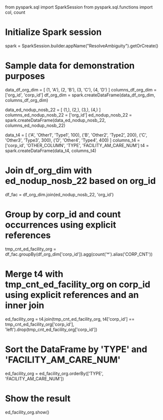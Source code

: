 from pyspark.sql import SparkSession
from pyspark.sql.functions import col, count

# Initialize Spark session
spark = SparkSession.builder.appName("ResolveAmbiguity").getOrCreate()

# Sample data for demonstration purposes
data_df_org_dim = [
    (1, 'A'), (2, 'B'), (3, 'C'), (4, 'D')
]
columns_df_org_dim = ['org_id', 'corp_id']
df_org_dim = spark.createDataFrame(data_df_org_dim, columns_df_org_dim)

data_ed_nodup_nosb_22 = [
    (1,), (2,), (3,), (4,)
]
columns_ed_nodup_nosb_22 = ['org_id']
ed_nodup_nosb_22 = spark.createDataFrame(data_ed_nodup_nosb_22, columns_ed_nodup_nosb_22)

data_t4 = [
    ('A', 'Other1', 'Type1', 100),
    ('B', 'Other2', 'Type2', 200),
    ('C', 'Other3', 'Type3', 300),
    ('D', 'Other4', 'Type4', 400)
]
columns_t4 = ['corp_id', 'OTHER_COLUMN', 'TYPE', 'FACILITY_AM_CARE_NUM']
t4 = spark.createDataFrame(data_t4, columns_t4)

# Join df_org_dim with ed_nodup_nosb_22 based on org_id
df_fac = df_org_dim.join(ed_nodup_nosb_22, 'org_id')

# Group by corp_id and count occurrences using explicit references
tmp_cnt_ed_facility_org = df_fac.groupBy(df_org_dim['corp_id']).agg(count('*').alias('CORP_CNT'))

# Merge t4 with tmp_cnt_ed_facility_org on corp_id using explicit references and an inner join
ed_facility_org = t4.join(tmp_cnt_ed_facility_org, t4['corp_id'] == tmp_cnt_ed_facility_org['corp_id'], 'left').drop(tmp_cnt_ed_facility_org['corp_id'])

# Sort the DataFrame by 'TYPE' and 'FACILITY_AM_CARE_NUM'
ed_facility_org = ed_facility_org.orderBy(['TYPE', 'FACILITY_AM_CARE_NUM'])

# Show the result
ed_facility_org.show()

